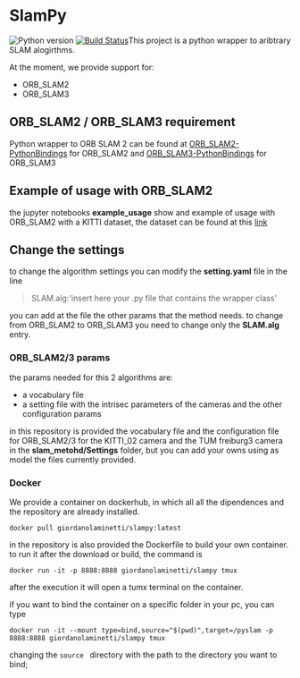 # SlamPy

![Python version](https://img.shields.io/badge/python-python%203.8-brightgreen) [![Build Status](https://travis-ci.com/GiordanoLaminetti/SlamPy.svg?branch=master)](https://travis-ci.com/GiordanoLaminetti/SlamPy)This project is a python wrapper to aribtrary SLAM alogirthms.

At the moment, we provide support for:

* ORB_SLAM2
* ORB_SLAM3

## ORB_SLAM2 / ORB_SLAM3 requirement

Python wrapper to ORB SLAM 2 can be found at [ORB_SLAM2-PythonBindings](https://github.com/GiordanoLaminetti/ORB_SLAM2-PythonBindings) for ORB_SLAM2 and [ORB_SLAM3-PythonBindings](https://github.com/GiordanoLaminetti/ORB_SLAM2-PythonBindings/tree/ORBSLAM3) for ORB_SLAM3

## Example of usage with ORB_SLAM2

the jupyter notebooks **example_usage** show and example of usage with ORB_SLAM2 with a KITTI dataset, the dataset can be found at this [link](http://www.cvlibs.net/datasets/kitti/raw_data.php)

## Change the settings

to change the algorithm settings you can modify the **setting.yaml** file in the line

> SLAM.alg:'insert here your .py file that contains the wrapper class'

you can add at the file the other params that the method needs.
to change from ORB_SLAM2 to ORB_SLAM3 you need to change only the **SLAM.alg** entry.

### ORB_SLAM2/3 params

the params needed for this 2 algorithms are:

* a vocabulary file
* a setting file with the intrisec parameters of the cameras and the other configuration params

in this repository is provided the vocabulary file and the configuration file for ORB_SLAM2/3 for the KITTI_02 camera and the TUM freiburg3 camera in the **slam_metohd/Settings** folder, but you can add your owns using as model the files currently provided.


### Docker

We provide a container on dockerhub, in which all all the dipendences and the repository are already installed. 

```
docker pull giordanolaminetti/slampy:latest
```

in the repository is also provided the Dockerfile to build your own container.
to run it after the download or build, the command is

```
docker run -it -p 8888:8888 giordanolaminetti/slampy tmux
```

after the execution it will open a tumx terminal on the container.

if you want to bind the container on a specific folder in your pc, you can type 
```
docker run -it --mount type=bind,source="$(pwd)",target=/pyslam -p 8888:8888 giordanolaminetti/slampy tmux
```
changing the  `source ` directory with the path to the directory you want to bind;
